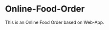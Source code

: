 # Online-Food-Order

This is an Online Food Order based on Web-App.














































































































































